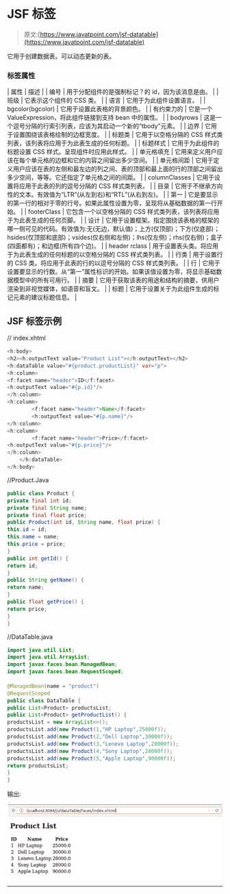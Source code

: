 # JSF <datatable>标签</datatable>

> 原文:[https://www.javatpoint.com/jsf-datatable](https://www.javatpoint.com/jsf-datatable)

它用于创建数据表。可以动态更新的表。

### 标签属性

| 属性 | 描述 |
| 编号 | 用于分配组件的是强制标记？的 id，因为该消息是由。 |
| 班级 | 它表示这个组件的 CSS 类。 |
| 语言 | 它用于为此组件设置语言。 |
| bgcolor(bgcolor) | 它用于设置此表格的背景颜色。 |
| 有约束力的 | 它是一个 ValueExpression，将此组件链接到支持 bean 中的属性。 |
| bodyrows | 这是一个逗号分隔的行索引列表，应该为其启动一个新的“tbody”元素。 |
| 边界 | 它用于设置围绕该表格绘制的边框宽度。 |
| 标题类 | 它用于以空格分隔的 CSS 样式类列表，该列表将应用于为此表生成的任何标题。 |
| 标题样式 | 它用于为此组件的标题设置 CSS 样式。呈现组件时应用此样式。 |
| 单元格填充 | 它用来定义用户应该在每个单元格的边框和它的内容之间留出多少空间。 |
| 单元格间距 | 它用于定义用户应该在表的左侧和最左边的列之间、表的顶部和最上面的行的顶部之间留出多少空间，等等。它还指定了单元格之间的间距。 |
| columnClasses | 它用于设置将应用于此表的列的逗号分隔的 CSS 样式类列表。 |
| 目录 | 它用于不继承方向性的文本。有效值为“LTR”(从左到右)和“RTL”(从右到左)。 |
| 第一 | 它是要显示的第一行的相对于零的行号。如果此属性设置为零，呈现将从基础数据的第一行开始。 |
| footerClass | 它包含一个以空格分隔的 CSS 样式类列表，该列表将应用于为此表生成的任何页脚。 |
| 设计 | 它用于设置框架。指定围绕该表格的框架的哪一侧可见的代码。有效值为:无(无边，默认值)；上方(仅顶部)；下方(仅底部)；hsides(仅顶部和底部)；vsides(仅右侧和左侧)；lhs(仅左侧)；rhs(仅右侧)；盒子(四面都有)；和边框(所有四个边)。 |
| header rclass | 用于设置表头类。将应用于为此表生成的任何标题的以空格分隔的 CSS 样式类列表。 |
| 行类 | 用于设置行的 CSS 类。将应用于此表的行的以逗号分隔的 CSS 样式类列表。 |
| 行 | 它用于设置要显示的行数。从“第一”属性标识的开始。如果该值设置为零，将显示基础数据模型中的所有可用行。 |
| 摘要 | 它用于获取该表的用途和结构的摘要，供用户渲染到非视觉媒体，如语音和盲文。 |
| 标题 | 它用于设置关于为此组件生成的标记元素的建议标题信息。 |

## JSF <datatable>标签示例</datatable>

// index.xhtml

```java
<h:body>
<h2><h:outputText value="Product List"></h:outputText></h2>
<h:dataTable value="#{product.productList}" var="p">
<h:column>
<f:facet name="header">ID</f:facet>
<h:outputText value="#{p.id}"/>
</h:column>
<h:column>
		<f:facet name="header">Name</f:facet>
		<h:outputText value="#{p.name}"/>
</h:column>
<h:column>
		<f:facet name="header">Price</f:facet>
<h:outputText value="#{p.price}"/>
</h:column>
	</h:dataTable>
</h:body>

```

//Product.Java

```java
public class Product {
private final int id;  
private final String name;  
private final float price;  
public Product(int id, String name, float price) {  
this.id = id;  
this.name = name;  
this.price = price;  
}
public int getId() {
return id;
}
public String getName() {
return name;
}
public float getPrice() {
return price;
}
}  

```

//DataTable.java

```java
import java.util.List;
import java.util.ArrayList;
import javax.faces.bean.ManagedBean;
import javax.faces.bean.RequestScoped;

@ManagedBean(name = "product")
@RequestScoped
public class DataTable {  
public List<Product> productsList;
public List<Product> getProductList() {  
productsList = new ArrayList<>();  
productsList.add(new Product(1,"HP Laptop",25000f));  
productsList.add(new Product(2,"Dell Laptop",30000f));  
productsList.add(new Product(3,"Lenevo Laptop",28000f));  
productsList.add(new Product(4,"Sony Laptop",28000f));  
productsList.add(new Product(5,"Apple Laptop",90000f));  
return productsList;
}  
}

```

输出:

![JSF H datatable tag 1](img/39713dbb46c5ea04c779b3a8879fb6ba.png)

* * *